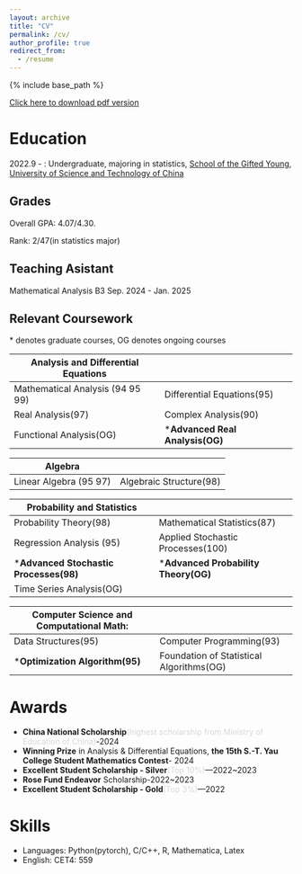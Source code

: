 ```yaml
---
layout: archive
title: "CV"
permalink: /cv/
author_profile: true
redirect_from:
  - /resume
---
```


{% include base_path %}

[Click here to download pdf version](../assets/Curriculum_Vitae.pdf)

Education
======
2022.9 - : Undergraduate, majoring in statistics, [School of the Gifted Young](https://en.scgy.ustc.edu.cn/), [University of Science and Technology of China](https://en.ustc.edu.cn/)

## Grades

Overall GPA: 4.07/4.30.

Rank: 2/47(in statistics major)

## Teaching Asistant
Mathematical Analysis B3       Sep. 2024 - Jan. 2025

## Relevant Coursework
\* denotes graduate courses, OG denotes ongoing courses

|Analysis and Differential Equations||
|------------ | ----------- |
| Mathematical Analysis (94 95 99)| Differential Equations(95)| 
| Real Analysis(97) | Complex Analysis(90)      |
| Functional Analysis(OG) |***Advanced Real Analysis(OG)** |

|Algebra||
|------------ | ----------- |
| Linear Algebra (95 97)| Algebraic Structure(98)| 

|Probability and Statistics||
|------------ | ----------- |
| Probability Theory(98)| Mathematical Statistics(87)| 
|Regression Analysis (95) | Applied Stochastic Processes(100) | 
|***Advanced Stochastic Processes(98)**  |***Advanced Probability Theory(OG)**|
|Time Series Analysis(OG)||


|Computer Science and Computational Math:||
|------------ | ----------- |
| Data Structures(95)| Computer Programming(93)| 
|***Optimization Algorithm(95)**|Foundation of Statistical Algorithms(OG)|

# Awards
* **China National Scholarship**<span style="color: #D8D8D8 ;">(highest scholarship from Ministry of Education of China)</span>-2024
* **Winning Prize** in Analysis & Differential Equations, **the 15th S.-T. Yau College Student Mathematics Contest**- 2024
* **Excellent Student Scholarship - Silver**<span style="color: #D8D8D8 ;">(Top 10%)</span>—2022~2023
* **Rose Fund Endeavor** Scholarship-2022~2023
* **Excellent Student Scholarship - Gold**<span style="color: #D8D8D8 ;">(Top 3%)</span>—2022

  
# Skills
* Languages: Python(pytorch),  C/C++, R, Mathematica, Latex
* English: CET4: 559
  <!--    Libraries: pandas, NumPy, Matplotlib -->
 

